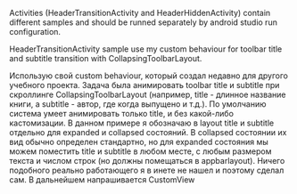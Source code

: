 Activities (HeaderTransitionActivity and HeaderHiddenActivity) contain different samples and should be runned separately by android studio run configuration.

HeaderTransitionActivity sample use my custom behaviour for toolbar title and subtitle transition with CollapsingToolbarLayout.

Использую свой custom behaviour, который создал недавно для другого учебного проекта. Задача была анимировать toolbar title и subtitle при скроллинге CollapsingToolbarLayout (например, title - длинное название книги, а subtitle - автор, где когда выпущено и т.д.). По умолчанию система умеет анимировать только title, и без какой-либо кастомизации. В данном примере я обозначаю в layout title и subtitle отдельно для expanded и collapsed cостояний. В collapsed состоянии их вид обычно определен стандартно, но для expanded состояния мы можем поместить title и subtitle в любом месте, с любым размером текста и числом строк (но должны помещаться в appbarlayout). Ничего подобного реально работающего я в инете не нашел и поэтому сделал сам. В дальнейшем напрашивается CustomView
